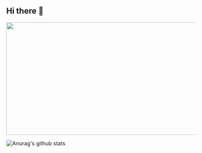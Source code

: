 ## Hi there 👋

<div align="center">
  <a href="https://github.com/devxb/gitanimals">
    <img
      src="https://render.gitanimals.org/farms/KimInteger"
      width="600"
      height="300"
    />
  </a>
</div>


<!--
**KimInteger/KimInteger** is a ✨ _special_ ✨ repository because its `README.md` (this file) appears on your GitHub profile.

Here are some ideas to get you started:

- 🔭 I’m currently working on ...
- 🌱 I’m currently learning ...
- 👯 I’m looking to collaborate on ...
- 🤔 I’m looking for help with ...
- 💬 Ask me about ...
- 📫 How to reach me: ...
- 😄 Pronouns: ...
- ⚡ Fun fact: ...
-->
![Anurag's github stats](https://github-readme-stats.vercel.app/api?username=KimInteger)
